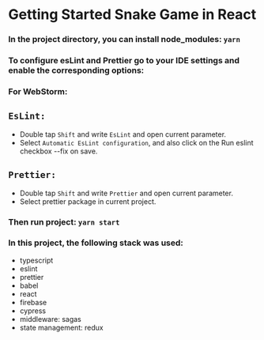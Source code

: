 # Getting Started Snake Game in React

### In the project directory, you can install node_modules: `yarn`

### To configure esLint and Prettier go to your IDE settings and enable the corresponding options:

### For WebStorm:

## `EsLint:`
- Double tap `Shift` and write `EsLint` and open current parameter.
- Select `Automatic EsLint configuration`, and also click on the Run eslint checkbox --fix on save.

## `Prettier:`
- Double tap `Shift` and write `Prettier` and open current parameter.
- Select prettier package in current project.

### Then run project: `yarn start`

### In this project, the following stack was used:
- typescript
- eslint
- prettier
- babel
- react
- firebase
- cypress
- middleware: sagas
- state management: redux
